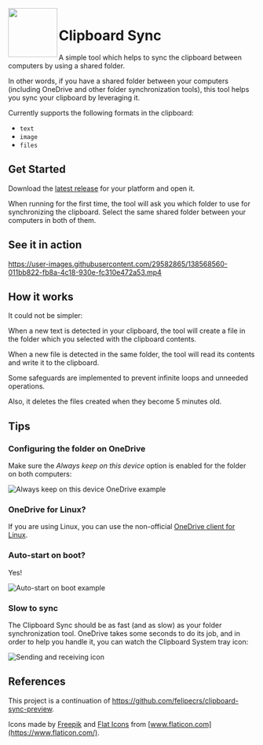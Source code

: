 <img align="left" width="100" height="100" src="./assets/appicons/png/icon.png">

# Clipboard Sync

A simple tool which helps to sync the clipboard between computers by using a shared folder.

In other words, if you have a shared folder between your computers (including OneDrive and other folder synchronization tools), this tool helps you sync your clipboard by leveraging it.

Currently supports the following formats in the clipboard:

- `text`
- `image`
- `files`

## Get Started

Download the [latest release](https://github.com/felipecrs/clipboard-sync/releases/latest) for your platform and open it.

When running for the first time, the tool will ask you which folder to use for synchronizing the clipboard. Select the same shared folder between your computers in both of them.

## See it in action

https://user-images.githubusercontent.com/29582865/138568560-011bb822-fb8a-4c18-930e-fc310e472a53.mp4

## How it works

It could not be simpler:

When a new text is detected in your clipboard, the tool will create a file in the folder which you selected with the clipboard contents.

When a new file is detected in the same folder, the tool will read its contents and write it to the clipboard.

Some safeguards are implemented to prevent infinite loops and unneeded operations.

Also, it deletes the files created when they become 5 minutes old.

## Tips

### Configuring the folder on OneDrive

Make sure the _Always keep on this device_ option is enabled for the folder on both computers:

![Always keep on this device OneDrive example](https://user-images.githubusercontent.com/29582865/138023653-c284670c-0019-42f9-9018-e98e138bf18f.png)

### OneDrive for Linux?

If you are using Linux, you can use the non-official [OneDrive client for Linux](https://github.com/abraunegg/onedrive).

### Auto-start on boot?

Yes!

![Auto-start on boot example](https://user-images.githubusercontent.com/29582865/138464616-0cc2d14f-08f8-42f5-840c-8c217081be13.png)

### Slow to sync

The Clipboard Sync should be as fast (and as slow) as your folder synchronization tool. OneDrive takes some seconds to do its job, and in order to help you handle it, you can watch the Clipboard System tray icon:

![Sending and receiving icon](https://user-images.githubusercontent.com/29582865/138508741-2b5fe84b-ab3d-446b-97fa-4c25907479d0.gif)

## References

This project is a continuation of <https://github.com/felipecrs/clipboard-sync-preview>.

Icons made by [Freepik](https://www.flaticon.com/authors/freepik) and [Flat Icons](https://www.flaticon.com/authors/flat-icons) from [www.flaticon.com](https://www.flaticon.com/).
